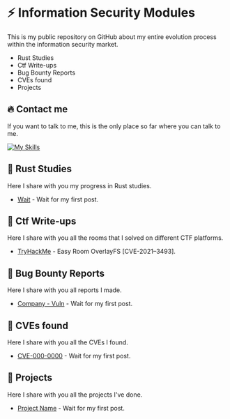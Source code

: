 # ⚡️ Information Security Modules

This is my public repository on GitHub about my entire evolution
process within the information security market.

- Rust Studies
- Ctf Write-ups
- Bug Bounty Reports
- CVEs found
- Projects

## 🔥 Contact me
If you want to talk to me, this is the only place so far where you can talk to me.

[![My Skills](https://skillicons.dev/icons?i=linkedin&theme=dark)](https://www.linkedin.com/in/rafael-rom%C3%A3o/)


## 📌 Rust Studies

Here I share with you my progress in Rust studies.

- [Wait](https://wait.com/) - Wait for my first post.

## 📌 Ctf Write-ups

Here I share with you all the rooms that I solved on different CTF platforms.

- [TryHackMe](https://medium.com/@vasilizaistev/tryhackme-easy-room-overlayfs-cve-2021-3493-990c135f4f52) - Easy Room OverlayFS [CVE-2021–3493].

## 📌 Bug Bounty Reports

Here I share with you all reports I made.

- [Company - Vuln](https://wait.com/) - Wait for my first post.

## 📌 CVEs found

Here I share with you all the CVEs I found.

- [CVE-000-0000](https://wait.com/) - Wait for my first post.

## 📌 Projects

Here I share with you all the projects I've done.

- [Project Name](https://wait.com/) - Wait for my first post.
